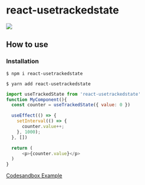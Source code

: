 # react-usetrackedstate

<a href="https://www.npmjs.com/package/react-usetrackedstate"><img src="https://img.shields.io/static/v1?logo=npm&message=react-useTrackedState"></a>


## How to use

### Installation

```shell
$ npm i react-usetrackedstate
```
```shell
$ yarn add react-usetrackedstate
```

```javascript
import useTrackedState from 'react-usetrackedstate'
function MyComponent(){
  const counter = useTrackedState({ value: 0 })

  useEffect(() => {
    setInterval(() => {
      counter.value++;
    }, 1000);
  }, [])

  return (
      <p>{counter.value}</p>
  ) 
}
```
<a href="https://codesandbox.io/s/react-usetrackedstate-bujiu">Codesandbox Example</a>
